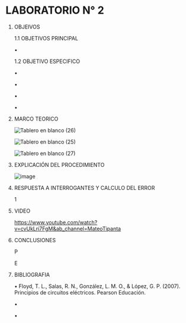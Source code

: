 # LABORATORIO N° 2
1. OBJEIVOS

    1.1 OBJETIVOS PRINCIPAL

    •	
    
     1.2 OBJETIVO ESPECIFICO
     
    •	
        
    •	
        
    •	
        
    •	

2. MARCO TEORICO

    ![Tablero en blanco (26)](https://user-images.githubusercontent.com/116808294/212895545-501659bc-55fb-4959-933a-9f5735475fa1.png)
    
    ![Tablero en blanco (25)](https://user-images.githubusercontent.com/116808294/212895584-7eb1f892-c98e-4fff-b6aa-c8b400c74ba2.png)

    ![Tablero en blanco (27)](https://user-images.githubusercontent.com/116808294/212895623-f7ed2609-6bf2-4218-87dd-725229e85797.png)

3. EXPLICACIÓN DEL PROCEDIMIENTO
    
    ![image](https://user-images.githubusercontent.com/116808294/212772731-1da83d82-0211-40ff-a219-9f5b21442869.png)

4. RESPUESTA A INTERROGANTES Y CALCULO DEL ERROR

    1

5. VIDEO

    https://www.youtube.com/watch?v=cvUkLri7FgM&ab_channel=MateoTipanta

6. CONCLUSIONES

    P

    E
    
7. BIBLIOGRAFIA
    
    • Floyd, T. L., Salas, R. N., González, L. M. O., & López, G. P. (2007). Principios de circuitos eléctricos. Pearson Educación.
    
    • 
    
    • 
